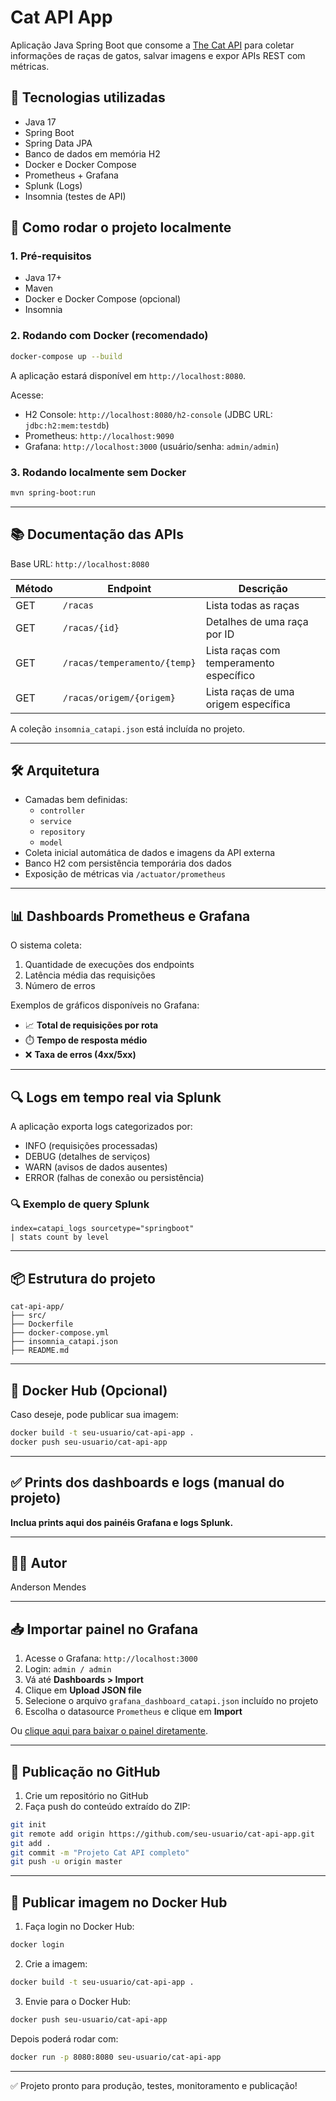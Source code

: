 # Cat API App

Aplicação Java Spring Boot que consome a [The Cat API](https://thecatapi.com/) para coletar informações de raças de gatos, salvar imagens e expor APIs REST com métricas.

## 🔧 Tecnologias utilizadas

- Java 17
- Spring Boot
- Spring Data JPA
- Banco de dados em memória H2
- Docker e Docker Compose
- Prometheus + Grafana
- Splunk (Logs)
- Insomnia (testes de API)

## 🚀 Como rodar o projeto localmente

### 1. Pré-requisitos

- Java 17+
- Maven
- Docker e Docker Compose (opcional)
- Insomnia

### 2. Rodando com Docker (recomendado)

```bash
docker-compose up --build
```

A aplicação estará disponível em `http://localhost:8080`.

Acesse:
- H2 Console: `http://localhost:8080/h2-console` (JDBC URL: `jdbc:h2:mem:testdb`)
- Prometheus: `http://localhost:9090`
- Grafana: `http://localhost:3000` (usuário/senha: `admin/admin`)

### 3. Rodando localmente sem Docker

```bash
mvn spring-boot:run
```

---

## 📚 Documentação das APIs

Base URL: `http://localhost:8080`

| Método | Endpoint                                | Descrição                               |
|--------|------------------------------------------|-----------------------------------------|
| GET    | `/racas`                                 | Lista todas as raças                    |
| GET    | `/racas/{id}`                            | Detalhes de uma raça por ID             |
| GET    | `/racas/temperamento/{temp}`             | Lista raças com temperamento específico |
| GET    | `/racas/origem/{origem}`                 | Lista raças de uma origem específica    |

A coleção `insomnia_catapi.json` está incluída no projeto.

---

## 🛠️ Arquitetura

- Camadas bem definidas:
  - `controller`
  - `service`
  - `repository`
  - `model`
- Coleta inicial automática de dados e imagens da API externa
- Banco H2 com persistência temporária dos dados
- Exposição de métricas via `/actuator/prometheus`

---

## 📊 Dashboards Prometheus e Grafana

O sistema coleta:
1. Quantidade de execuções dos endpoints
2. Latência média das requisições
3. Número de erros

Exemplos de gráficos disponíveis no Grafana:

- 📈 **Total de requisições por rota**
- ⏱️ **Tempo de resposta médio**
- ❌ **Taxa de erros (4xx/5xx)**

---

## 🔍 Logs em tempo real via Splunk

A aplicação exporta logs categorizados por:
- INFO (requisições processadas)
- DEBUG (detalhes de serviços)
- WARN (avisos de dados ausentes)
- ERROR (falhas de conexão ou persistência)

### 🔍 Exemplo de query Splunk

```splunk
index=catapi_logs sourcetype="springboot"
| stats count by level
```

---

## 📦 Estrutura do projeto

```
cat-api-app/
├── src/
├── Dockerfile
├── docker-compose.yml
├── insomnia_catapi.json
├── README.md
```

---

## 🐳 Docker Hub (Opcional)

Caso deseje, pode publicar sua imagem:

```bash
docker build -t seu-usuario/cat-api-app .
docker push seu-usuario/cat-api-app
```

---

## ✅ Prints dos dashboards e logs (manual do projeto)

**Inclua prints aqui dos painéis Grafana e logs Splunk.**

---

## 👨‍💻 Autor

Anderson Mendes

---

## 📥 Importar painel no Grafana

1. Acesse o Grafana: `http://localhost:3000`
2. Login: `admin / admin`
3. Vá até **Dashboards > Import**
4. Clique em **Upload JSON file**
5. Selecione o arquivo `grafana_dashboard_catapi.json` incluído no projeto
6. Escolha o datasource `Prometheus` e clique em **Import**

Ou [clique aqui para baixar o painel diretamente](./grafana_dashboard_catapi.json).

---

## 🐙 Publicação no GitHub

1. Crie um repositório no GitHub
2. Faça push do conteúdo extraído do ZIP:

```bash
git init
git remote add origin https://github.com/seu-usuario/cat-api-app.git
git add .
git commit -m "Projeto Cat API completo"
git push -u origin master
```

---

## 🐳 Publicar imagem no Docker Hub

1. Faça login no Docker Hub:
```bash
docker login
```

2. Crie a imagem:
```bash
docker build -t seu-usuario/cat-api-app .
```

3. Envie para o Docker Hub:
```bash
docker push seu-usuario/cat-api-app
```

Depois poderá rodar com:

```bash
docker run -p 8080:8080 seu-usuario/cat-api-app
```

---

✅ Projeto pronto para produção, testes, monitoramento e publicação!
